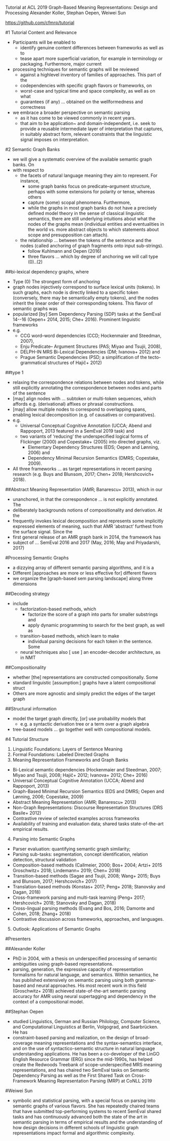 Tutorial at ACL 2019
Graph-Based Meaning Representations: Design and Processing
Alexander Koller, Stephan Oepen, Weiwei Sun

https://github.com/cfmrp/tutorial

#1 Tutorial Content and Relevance

* Participants will be enabled to 
  * identify genuine content differences between frameworks as well as to 
  * tease apart more superficial variation, 
    for example in terminology or packaging.  Furthermore, major current
* processing techniques for semantic graphs will be reviewed 
  * against a highlevel inventory of families of approaches. This part of the
  * codependencies with specific graph flavors or frameworks, on 
  * worst-case and typical time and space complexity, as well as on what
  * guarantees (if any) ... obtained on the wellformedness and correctness
* we embrace a broader perspective on semantic parsing 
  * as it has come to be viewed commonly in recent years. 
  * that aim to be application~ and domain-independent, i.e. seek to provide a
    reusable intermediate layer of interpretation that captures, in suitably
    abstract form, relevant constraints that the linguistic signal imposes on
    interpretation.

#2 Semantic Graph Banks

* we will give a systematic overview of the available semantic graph banks. On
* with respect to 
  * the facets of natural language meaning they aim to represent. For instance,
    * some graph banks focus on predicate–argument structure, 
      perhaps with some extensions for polarity or tense, whereas others
    * capture (some) scopal phenomena.  Furthermore, 
    * while the graphs in most graph banks do not have a precisely defined
      model theory in the sense of classical linguistic semantics, there are
      still underlying intuitions about what the nodes of the graphs mean
      (individual entities and eventualities in the world vs. more abstract
      objects to which statements about scope and presupposition can attach).
  * the relationship ... between the tokens of the sentence and the nodes 
    (called anchoring of graph fragments onto input sub-strings). 
    * follow Kuhlmann and Oepen (2016)
    * three flavors ... which by degree of anchoring we will call type (0)..(2)

##bi-lexical dependency graphs, where 

* Type (0) The strongest form of anchoring
* graph nodes injectively correspond to surface lexical units (tokens). In
  such graphs, each node is directly linked to a specific token (conversely,
  there may be semantically empty tokens), and the nodes inherit the linear
  order of their corresponding tokens. This flavor of semantic graphs was
* popularized [by] Sem Dependency Parsing (SDP) tasks at the SemEval 14--16
  (Oepen+ 2014, 2015; Che+ 2016).  Prominent linguistic frameworks
* e.g. 
  * CCG word–word dependencies (CCD; Hockenmaier and Steedman, 2007), 
  * Enju Predicate– Argument Structures (PAS; Miyao and Tsujii, 2008), 
  * DELPH-IN MRS Bi-Lexical Dependencies (DM; Ivanova+ 2012) and 
  * Prague Semantic Dependencies 
    (PSD; a simplification of the tecto-grammatical structures of Hajič+ 2012)

##type 1

* relaxing the correspondence relations between nodes and tokens, while 
  still explicitly annotating the correspondence between nodes and parts of the
  sentence
* [may] align nodes with ... subtoken or multi-token sequences, which affords
  e.g. (derivational) affixes or phrasal constructions. 
* [may] allow multiple nodes to correspond to overlapping spans, 
  enabling lexical decomposition (e.g. of causatives or comparatives).
* e.g. 
  * Universal Conceptual Cognitive Annotation (UCCA; Abend and Rappoport, 2013
    featured in a SemEval 2019 task) and 
  * two variants of ‘reducing’ the underspecified logical forms of Flickinger
    (2000) and Copestake+ (2005) into directed graphs, viz.  
    * Elementary Dependency Structures (EDS; Oepen and Lønning, 2006) and
    * Dependency Minimal Recursion Semantics (DMRS; Copestake, 2009). 
* All three frameworks ... as target representations in recent parsing research
  (e.g. Buys and Blunsom, 2017; Chen+ 2018; Hershcovich+ 2018).

##Abstract Meaning Representation (AMR; Banarescu+ 2013), which in our

* unanchored, in that the correspondence ... is not explicitly annotated. The
* deliberately backgrounds notions of compositionality and derivation. At the
* frequently invokes lexical decomposition and 
  represents some implicitly expressed elements of meaning, such that AMR
  ‘abstract’ furthest from the surface signal.  Since the 
* first general release of an AMR graph bank in 2014, the framework has
* subject of ... SemEval 2016 and 2017 (May, 2016; May and Priyadarshi, 2017)

#Processing Semantic Graphs

* a dizzying array of different semantic parsing algorithms, and it is a
* Different [approaches are more or less effective for] different flavors
* we organize the [graph-based sem parsing landscape] along three dimensions

##Decoding strategy 

* include 
  * factorization-based methods, which 
    * factorize the score of a graph into parts for smaller substrings and 
    * apply dynamic programming to search for the best graph, as well as
  * transition-based methods, which learn to make 
    * individual parsing decisions for each token in the sentence. Some 
  * neural techniques also [ use ] an encoder-decoder architecture, as in NMT

##Compositionality 

* whether [the] representations are constructed compositionally. Some
* standard linguistic [assumption:]  graphs have a latent compositional struct
* Others are more agnostic and simply predict the edges of the target graph

##Structural information

* model the target graph directly, [or] use probability models that 
  * e.g. a syntactic derivation tree or a term over a graph algebra
* tree-based models ... go together well with compositional models.

#4 Tutorial Structure

1. Linguistic Foundations: Layers of Sentence Meaning
2. Formal Foundations: Labeled Directed Graphs 
3. Meaning Representation Frameworks and Graph Banks
  * Bi-Lexical semantic dependencies (Hockenmaier and Steedman, 2007; 
    Miyao and Tsujii, 2008; Hajič+ 2012; Ivanova+ 2012; Che+ 2016)
  * Universal Conceptual Cognitive Annotation 
    (UCCA; Abend and Rappoport, 2013)
  * Graph-Based Minimal Recursion Semantics 
    (EDS and DMRS; Oepen and Lønning, 2006; Copestake, 2009)
  * Abstract Meaning Representation (AMR; Banarescu+ 2013)
  * Non-Graph Representations: Discourse Representation Structures 
    (DRS Basile+ 2012)
  * Contrastive review of selected examples across frameworks
  * Availability of training and evaluation data; shared tasks
    state-of-the-art empirical results.
4. Parsing into Semantic Graphs
  * Parser evaluation: quantifying semantic graph similarity; 
  * Parsing sub-tasks: segmentation, concept identification, relation
    detection, structural validation
  * Composition-based methods (Callmeier, 2000; Bos+ 2004; Artzi+ 2015
    Groschwitz+ 2018; Lindemann+ 2019; Chen+ 2018)
  * Transition-based methods (Sagae and Tsujii, 2008; Wang+ 2015; Buys and
    Blunsom, 2017; Hershcovich+ 2017)
  * Translation-based methods 
    (Konstas+ 2017; Peng+ 2018; Stanovsky and Dagan, 2018)
  * Cross-framework parsing and multi-task learning 
    (Peng+ 2017; Hershcovich+ 2018; Stanovsky and Dagan, 2018)
  * Cross-lingual parsing methods 
    (Evang and Bos, 2016; Damonte and Cohen, 2018; Zhang+ 2018)
  * Contrastive discussion across frameworks, approaches, and languages.
5. Outlook: Applications of Semantic Graphs

#Presenters

##Alexander Koller

* PhD in 2004, with a thesis on underspecified processing of semantic
  ambiguities using graph-based representations.
* parsing, generation, the expressive capacity of representation formalisms for
  natural language, and semantics. Within semantics, he has published
  extensively on semantic parsing using both grammar-based and neural
  approaches. His most recent work in this field (Groschwitz+ 2018)
  achieved state-of-the-art semantic parsing accuracy for AMR using neural
  supertagging and dependency in the context of a compositional model.

##Stephan Oepen

* studied Linguistics, German and Russian Philology, Computer Science, and
  Computational Linguistics at Berlin, Volgograd, and Saarbrücken. He has
* constraint-based parsing and realization, on the design of broad-coverage
  meaning representations and the syntax–semantics interface, and on the use of
  syntactico-semantic structure in natural language understanding applications.
  He has been a co-developer of the LinGO English Resource Grammar (ERG) since
  the mid-1990s, has helped create the Redwoods Treebank of
  scope-underspecified MRS meaning representations, and has chaired two SemEval
  tasks on Semantic Dependency Parsing as well as the First Shared Task on
  Cross-Framework Meaning Representation Parsing (MRP) at CoNLL 2019

#Weiwei Sun

* symbolic and statistical parsing, with a special focus on parsing into
  semantic graphs of various flavors. She has repeatedly chaired teams that
  have submitted top-performing systems to recent SemEval shared tasks and has
  continuously advanced both the state of the art in semantic parsing in
  terms of empirical results and the understanding of how design decisions in
  different schools of linguistic graph representations impact formal and
  algorithmic complexity.
